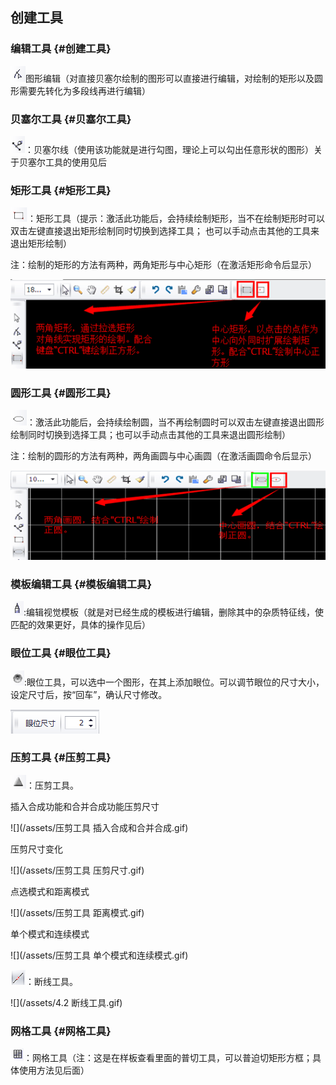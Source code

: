 ## 创建工具

### 编辑工具 {#创建工具}

![](/assets/import15.png)图形编辑（对直接贝塞尔绘制的图形可以直接进行编辑，对绘制的矩形以及圆形需要先转化为多段线再进行编辑）

### 贝塞尔工具 {#贝塞尔工具}

![](/assets/import16.png)：贝塞尔线（使用该功能就是进行勾图，理论上可以勾出任意形状的图形）关于贝塞尔工具的使用见后

### 矩形工具 {#矩形工具}

![](/assets/import17.png)：矩形工具（提示：激活此功能后，会持续绘制矩形，当不在绘制矩形时可以双击左键直接退出矩形绘制同时切换到选择工具；     也可以手动点击其他的工具来退出矩形绘制）

注：绘制的矩形的方法有两种，两角矩形与中心矩形（在激活矩形命令后显示）

![](/assets/import18.png)

### 圆形工具 {#圆形工具}

![](/assets/import19.png)：激活此功能后，会持续绘制圆，当不再绘制圆时可以双击左键直接退出圆形绘制同时切换到选择工具；也可以手动点击其他的工具来退出圆形绘制）

注：绘制的圆形的方法有两种，两角画圆与中心画圆（在激活画圆命令后显示）

![](/assets/import20.png)

### 模板编辑工具 {#模板编辑工具}

![](/assets/import21.png):编辑视觉模板（就是对已经生成的模板进行编辑，删除其中的杂质特征线，使匹配的效果更好，具体的操作见后）

### 眼位工具 {#眼位工具}

![](/assets/import23.png):眼位工具，可以选中一个图形，在其上添加眼位。可以调节眼位的尺寸大小，设定尺寸后，按“回车”，确认尺寸修改。

![](/assets/import24.png)

### 压剪工具 {#压剪工具}

![](/assets/import25.png)：压剪工具。

插入合成功能和合并合成功能压剪尺寸

![](/assets/压剪工具 插入合成和合并合成.gif)

压剪尺寸变化

![](/assets/压剪工具 压剪尺寸.gif)

点选模式和距离模式

![](/assets/压剪工具 距离模式.gif)

单个模式和连续模式

![](/assets/压剪工具 单个模式和连续模式.gif)

![](/assets/import26.png)：断线工具。

![](/assets/4.2 断线工具.gif)

### 网格工具 {#网格工具}

![](/assets/import22.png)：网格工具（注：这是在样板查看里面的普切工具，可以普迫切矩形方框；具体使用方法见后面）

